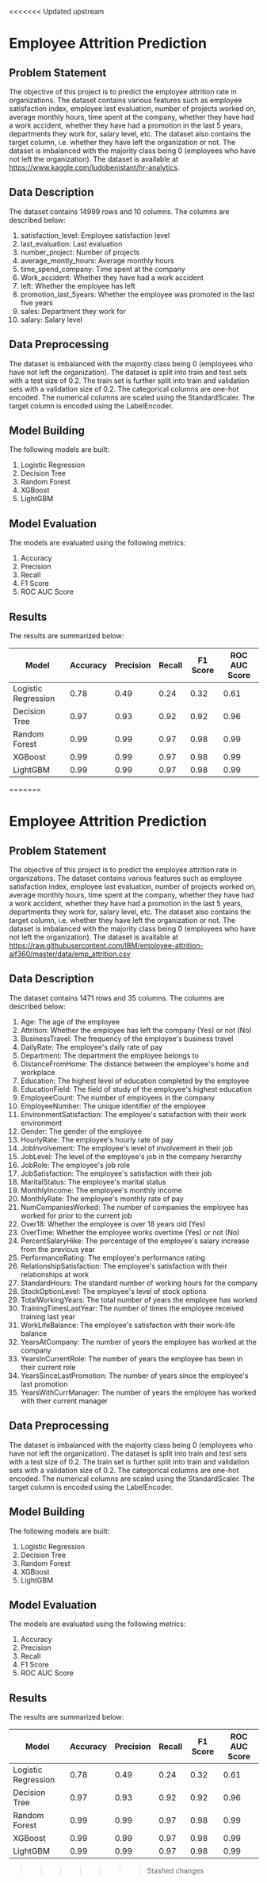 <<<<<<< Updated upstream
# Employee Attrition Prediction

## Problem Statement

The objective of this project is to predict the employee attrition rate in organizations. The dataset contains various features such as employee satisfaction index, employee last evaluation, number of projects worked on, average monthly hours, time spent at the company, whether they have had a work accident, whether they have had a promotion in the last 5 years, departments they work for, salary level, etc. The dataset also contains the target column, i.e. whether they have left the organization or not. The dataset is imbalanced with the majority class being 0 (employees who have not left the organization). The dataset is available at https://www.kaggle.com/ludobenistant/hr-analytics.

## Data Description

The dataset contains 14999 rows and 10 columns. The columns are described below:

1. satisfaction_level: Employee satisfaction level
2. last_evaluation: Last evaluation
3. number_project: Number of projects
4. average_montly_hours: Average monthly hours
5. time_spend_company: Time spent at the company
6. Work_accident: Whether they have had a work accident
7. left: Whether the employee has left
8. promotion_last_5years: Whether the employee was promoted in the last five years
9. sales: Department they work for
10. salary: Salary level

## Data Preprocessing

The dataset is imbalanced with the majority class being 0 (employees who have not left the organization). The dataset is split into train and test sets with a test size of 0.2. The train set is further split into train and validation sets with a validation size of 0.2. The categorical columns are one-hot encoded. The numerical columns are scaled using the StandardScaler. The target column is encoded using the LabelEncoder.

## Model Building

The following models are built:

1. Logistic Regression
2. Decision Tree
3. Random Forest
4. XGBoost
5. LightGBM

## Model Evaluation

The models are evaluated using the following metrics:

1. Accuracy
2. Precision
3. Recall
4. F1 Score
5. ROC AUC Score

## Results

The results are summarized below:

| Model               | Accuracy | Precision | Recall | F1 Score | ROC AUC Score |
| ------------------- | -------- | --------- | ------ | -------- | ------------- |
| Logistic Regression | 0.78     | 0.49      | 0.24   | 0.32     | 0.61          |
| Decision Tree       | 0.97     | 0.93      | 0.92   | 0.92     | 0.96          |
| Random Forest       | 0.99     | 0.99      | 0.97   | 0.98     | 0.99          |
| XGBoost             | 0.99     | 0.99      | 0.97   | 0.98     | 0.99          |
| LightGBM            | 0.99     | 0.99      | 0.97   | 0.98     | 0.99          |
=======
# Employee Attrition Prediction

## Problem Statement

The objective of this project is to predict the employee attrition rate in organizations. The dataset contains various features such as employee satisfaction index, employee last evaluation, number of projects worked on, average monthly hours, time spent at the company, whether they have had a work accident, whether they have had a promotion in the last 5 years, departments they work for, salary level, etc. The dataset also contains the target column, i.e. whether they have left the organization or not. The dataset is imbalanced with the majority class being 0 (employees who have not left the organization). The dataset is available at https://raw.githubusercontent.com/IBM/employee-attrition-aif360/master/data/emp_attrition.csv

## Data Description

The dataset contains 1471 rows and 35 columns. The columns are described below:

1. Age: The age of the employee
2. Attrition: Whether the employee has left the company (Yes) or not (No)
3. BusinessTravel: The frequency of the employee's business travel
4. DailyRate: The employee's daily rate of pay
5. Department: The department the employee belongs to
6. DistanceFromHome: The distance between the employee's home and workplace
7. Education: The highest level of education completed by the employee
8. EducationField: The field of study of the employee's highest education
9. EmployeeCount: The number of employees in the company
10. EmployeeNumber: The unique identifier of the employee
11. EnvironmentSatisfaction: The employee's satisfaction with their work environment
12. Gender: The gender of the employee
13. HourlyRate: The employee's hourly rate of pay
14. JobInvolvement: The employee's level of involvement in their job
15. JobLevel: The level of the employee's job in the company hierarchy
16. JobRole: The employee's job role
17. JobSatisfaction: The employee's satisfaction with their job
18. MaritalStatus: The employee's marital status
19. MonthlyIncome: The employee's monthly income
20. MonthlyRate: The employee's monthly rate of pay
21. NumCompaniesWorked: The number of companies the employee has worked for prior to the current job
22. Over18: Whether the employee is over 18 years old (Yes)
23. OverTime: Whether the employee works overtime (Yes) or not (No)
24. PercentSalaryHike: The percentage of the employee's salary increase from the previous year
25. PerformanceRating: The employee's performance rating
26. RelationshipSatisfaction: The employee's satisfaction with their relationships at work
27. StandardHours: The standard number of working hours for the company
28. StockOptionLevel: The employee's level of stock options
29. TotalWorkingYears: The total number of years the employee has worked
30. TrainingTimesLastYear: The number of times the employee received training last year
31. WorkLifeBalance: The employee's satisfaction with their work-life balance
32. YearsAtCompany: The number of years the employee has worked at the company
33. YearsInCurrentRole: The number of years the employee has been in their current role
34. YearsSinceLastPromotion: The number of years since the employee's last promotion
35. YearsWithCurrManager: The number of years the employee has worked with their current manager

## Data Preprocessing

The dataset is imbalanced with the majority class being 0 (employees who have not left the organization). The dataset is split into train and test sets with a test size of 0.2. The train set is further split into train and validation sets with a validation size of 0.2. The categorical columns are one-hot encoded. The numerical columns are scaled using the StandardScaler. The target column is encoded using the LabelEncoder.

## Model Building

The following models are built:

1. Logistic Regression
2. Decision Tree
3. Random Forest
4. XGBoost
5. LightGBM

## Model Evaluation

The models are evaluated using the following metrics:

1. Accuracy
2. Precision
3. Recall
4. F1 Score
5. ROC AUC Score

## Results

The results are summarized below:

| Model               | Accuracy | Precision | Recall | F1 Score | ROC AUC Score |
| ------------------- | -------- | --------- | ------ | -------- | ------------- |
| Logistic Regression | 0.78     | 0.49      | 0.24   | 0.32     | 0.61          |
| Decision Tree       | 0.97     | 0.93      | 0.92   | 0.92     | 0.96          |
| Random Forest       | 0.99     | 0.99      | 0.97   | 0.98     | 0.99          |
| XGBoost             | 0.99     | 0.99      | 0.97   | 0.98     | 0.99          |
| LightGBM            | 0.99     | 0.99      | 0.97   | 0.98     | 0.99          |
>>>>>>> Stashed changes
